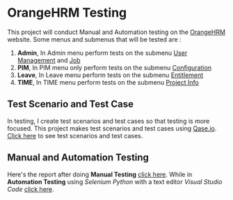 
# OrangeHRM Testing
This project will conduct Manual and Automation testing on the [OrangeHRM](https://opensource-demo.orangehrmlive.com/) website. Some menus and submenus that will be tested are :

1. **Admin**, In Admin menu perform tests on the submenu [User Management](https://github.com/arifadzri/OrangeHRM-Testing/blob/master/Admin/usermanagement.py)  and [Job](https://github.com/arifadzri/OrangeHRM-Testing/blob/master/Admin/job.py)
2. **PIM**, In PIM menu only perform tests on the submenu [Configuration](https://github.com/arifadzri/OrangeHRM-Testing/blob/master/PIM/configuration.py)
3. **Leave**, In Leave menu perform tests on the submenu [Entitlement](https://github.com/arifadzri/OrangeHRM-Testing/blob/master/Leave/entitlement.py)
4. **TIME**, In TIME menu perform tests on the submenu [Project Info](https://github.com/arifadzri/OrangeHRM-Testing/blob/master/Time/projectinfo.py)

## Test Scenario and Test Case
In testing, I create test scenarios and test cases so that testing is more focused. 
This project makes test scenarios and test cases using [Qase.io](https://qase.io/).  
[Click here](https://github.com/arifadzri/OrangeHRM-Testing/blob/master/orangehrmtesting.json) to see test scenarios and test cases.

## Manual and Automation Testing
Here's the report after doing **Manual Testing** [click here](https://app.qase.io/public/report/d2c0720323afe02cdeda1ca8d7b2a97cb89b33d7). 
While in **Automation Testing** using _Selenium Python_ with a text editor _Visual Studio Code_ [click here](https://github.com/arifadzri/OrangeHRM-Testing).
